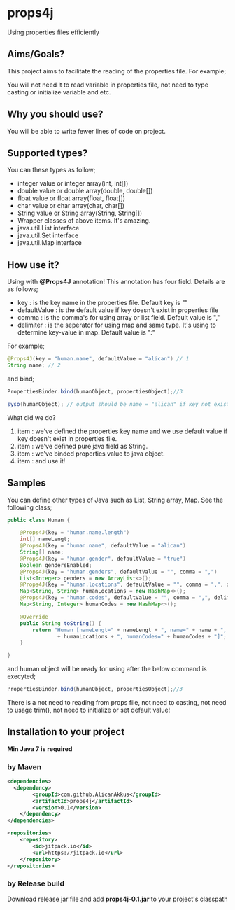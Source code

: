 # props4j
Using properties files efficiently

## Aims/Goals?

This project aims to facilitate the reading of the properties file. For example;

You will not need it to read variable in properties file, not need to type casting or initialize variable and etc.

## Why you should use?

You will be able to write fewer lines of code on project.

## Supported types?

You can these types as follow;
* integer value or integer array(int, int[])
* double value or double array(double, double[])
* float value or float array(float, float[])
* char value or char array(char, char[])
* String value or String array(String, String[])
* Wrapper classes of above items. It's amazing.
* java.util.List interface
* java.util.Set interface
* java.util.Map interface

## How use it?

Using with **@Props4J** annotation! This annotation has four field. Details are as follows;
* key : is the key name in the properties file. Default key is ""
* defaultValue : is the default value if key doesn't exist in properties file
* comma : is the comma's for using array or list field. Default value is ","
* delimiter : is the seperator for using map and same type. It's using to determine key-value in map. Default value is ":"

For example;

``` java
@Props4J(key = "human.name", defaultValue = "alican") // 1
String name; // 2
```
and bind;
``` java
PropertiesBinder.bind(humanObject, propertiesObject);//3

syso(humanObject); // output should be name = "alican" if key not exist.
```

What did we do?

1. item : we've defined the properties key name and we use default value if key doesn't exist in properties file.
2. item : we've defined pure java field as String.
3. item : we've binded properties value to java object.
4. item : and use it!

## Samples

You can define other types of Java such as List, String array, Map. See the following class;
``` java
public class Human {

	@Props4J(key = "human.name.length")
	int[] nameLengt;
	@Props4J(key = "human.name", defaultValue = "alican")
	String[] name;
	@Props4J(key = "human.gender", defaultValue = "true")
	Boolean gendersEnabled;
	@Props4J(key = "human.genders", defaultValue = "", comma = ",")
	List<Integer> genders = new ArrayList<>();
	@Props4J(key = "human.locations", defaultValue = "", comma = ",", delimiter = ":")
	Map<String, String> humanLocations = new HashMap<>();
	@Props4J(key = "human.codes", defaultValue = "", comma = ",", delimiter = ":")
	Map<String, Integer> humanCodes = new HashMap<>();

	@Override
	public String toString() {
		return "Human [nameLengt=" + nameLengt + ", name=" + name + ", gendersEnabled=" + gendersEnabled + ", genders=" + genders + ", humanLocations="
				+ humanLocations + ", humanCodes=" + humanCodes + "]";
	}

}
``` 
and human object will be ready for using after the below command is execyted;

``` java
PropertiesBinder.bind(humanObject, propertiesObject);//3
``` 

There is a not need to reading from props file, not need to casting, not need to usage trim(), not need to initialize or set default value!

## Installation to your project
**Min Java 7 is required** 

### by Maven
```xml
<dependencies>
  <dependency>
	    <groupId>com.github.AlicanAkkus</groupId>
	    <artifactId>props4j</artifactId>
	    <version>0.1</version>
	</dependency>
</dependencies>

<repositories>
	<repository>
		<id>jitpack.io</id>
		<url>https://jitpack.io</url>
	</repository>
</repositories>
```

### by Release build
Download release jar file and add **props4j-0.1.jar** to your project's classpath


